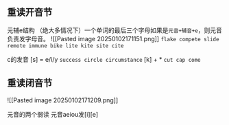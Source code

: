 ## 重读开音节
元辅e结构
（绝大多情况下）一个单词的最后三个字母如果是`元音+辅音+e`，则元音负责发字母音。
![[Pasted image 20250102171151.png]]
`flake compete slide remote immune bike lite kite site cite`

c的发音
[s] = e/i/y
`success circle circumstance`
[k] + *
`cut cap come`

## 重读闭音节
![[Pasted image 20250102171209.png]]

元音的两个弱读
元音aeiou发[i][e]